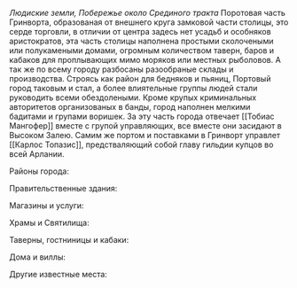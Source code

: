 *Людиские земли, Побережье около Срединого тракта*
Поротовая часть Гринворта, образованая от внешнего круга замковой части столицы, это серде торговли, в отличии от центра задесь нет усадьб и особняков аристократов, эта часть столицы наполнена простыми сколочеными или полукамеными домами, огромным количеством таверн, баров и кабаков для проплывающих мимо моряков или местных рыболовов. А так же по всему городу разбосаны разообраные склады и производства. Строясь как район для бедняков и пьяниц, Портовый город таковым и стал, а более влиятельные группы людей стали руководить всеми обездолеными. Кроме крупых криминальных авторитетов организованых в банды, город наполнен мелкими бадитами и групами воришек. За эту часть города отвечает [[Тобиас Мангофер]] вместе с групой управляющих, все вместе они засидают в Высоком Залею. Самим же портом и поставками в Гринворт управлет [[Карлос Топазис]], предстваляющий собой главу гильдии купцов во всей Арлании. 

Районы города: 

Правительственные здания: 

Магазины и услуги: 

Храмы и Святилища:

Таверны, гостниницы и кабаки:

Дома и виллы: 

Другие известные места: 